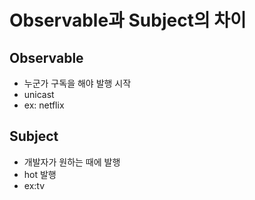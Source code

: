 # Observable과 Subject의 차이

## Observable

- 누군가 구독을 해야 발행 시작
- unicast
- ex: netflix

## Subject

- 개발자가 원하는 때에 발행
- hot 발행
- ex:tv
